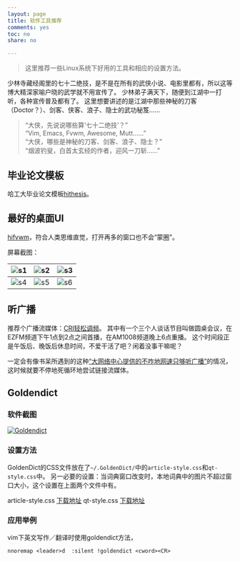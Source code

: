 ```yaml
---
layout: page 
title: 软件工具推荐
comments: yes
toc: no
share: no

---
```


> 这里推荐一些Linux系统下好用的工具和相应的设置方法。

少林寺藏经阁里的七十二绝技，是不是在所有的武侠小说、电影里都有，所以这等博大精深家喻户晓的武学就不用宣传了。
少林弟子满天下，随便到江湖中一打听，各种宣传普及都有了。
这里想要讲述的是江湖中那些神秘的刀客（Doctor？）、剑客、侠客、浪子、隐士的武功秘笈……

> “大侠，先说说哪些算‘七十二绝技’？”  
> “Vim, Emacs, Fvwm, Awesome, Mutt……”  
> “大侠，哪些是神秘的刀客、剑客、浪子、隐士？”  
> “烟波钓叟，白首太玄经的作者，迎风一刀斩……”

## 毕业论文模板

哈工大毕业论文模板[hithesis](https://github.com/dustincys/hithesis)。

## 最好的桌面UI

[hifvwm](https://github.com/dustincys/hifvwm)，符合人类思维直觉，打开再多的窗口也不会“蒙圈”。

屏幕截图：

|![s1](https://raw.githubusercontent.com/dustincys/hifvwm/screenshots/screenshot-2020-04-27%5B00%3A16%5D.jpg)|![s2](https://raw.githubusercontent.com/dustincys/hifvwm/screenshots/Screenshot%20from%202020-04-27%2000-22-12.png)|![s3](https://raw.githubusercontent.com/dustincys/hifvwm/screenshots/screenshot-2020-04-27%5B00%3A19%5D.jpg)|
|-|-|-|
|![s4](https://raw.githubusercontent.com/dustincys/hifvwm/screenshots/screenshot-2020-04-27%5B00%3A20%5D.jpg)|![s5](https://raw.githubusercontent.com/dustincys/hifvwm/screenshots/screenshot-2020-04-27%5B00%3A23%5D.jpg)|![s6](https://raw.githubusercontent.com/dustincys/hifvwm/screenshots/screenshot-2020-04-27%5B00%3A24%5D.jpg)|

## 听广播

推荐个广播流媒体：[CRI轻松调频](http://english.cri.cn/easyfm/index.htm)。
其中有一个三个人谈话节目叫做圆桌会议，在EZFM频道下午1点到2点之间首播，在AM1008频道晚上6点重播。
这个时间段正是午饭后、晚饭后休息时间，不爱干活了吧？闲着没事干嘛呢？

一定会有像书呆所遇到的这种[“大网络中心提供的不咋地网速只够听广播”](https://dustincys.github.io/cn/2014/05/radio/)的情况，这时候就要不停地死循环地尝试链接流媒体。

<script src="https://gist.github.com/dustincys/7c9a20a8ac555b9d04f6.js"></script>


## Goldendict

### 软件截图
<a class="fancybox" rel="gallery1" href="https://2s66lw.bl3301.livefilestore.com/y2pdz3zqVvX6skpgKScFHas7Pq2jkdA88uueX9-UR3mFNtv66I91pvSGgVbiIPKn4PpftPytaafPw7I7m0pxhsSktFePyD49mMZtgDXpVN7iGCNvzEOF-jzam_J_xZRZ5KIYdwJxM53zk_3IWl0Y57mA7xN4pJKvKQu96OwOO9ZRm0/goldendict.png" title="Goldendict"><img src="https://2s66lw.bl3301.livefilestore.com/y2pdz3zqVvX6skpgKScFHas7Pq2jkdA88uueX9-UR3mFNtv66I91pvSGgVbiIPKn4PpftPytaafPw7I7m0pxhsSktFePyD49mMZtgDXpVN7iGCNvzEOF-jzam_J_xZRZ5KIYdwJxM53zk_3IWl0Y57mA7xN4pJKvKQu96OwOO9ZRm0/goldendict.png" alt="Goldendict" /></a>

### 设置方法

GoldenDict的CSS文件放在了`~/.GoldenDict/`中的`article-style.css`和`qt-style.css`中。 另一必要的设置：当词典窗口改变时，本地词典中的图片不超过窗口大小，这个设置在上面两个文件中有。

article-style.css  [下载地址](https://gist.github.com/dustincys/8471489)
qt-style.css	[下载地址](https://gist.github.com/dustincys/9739972)  

### 应用举例

vim下英文写作／翻译时使用goldendict方法，

	nnoremap <leader>d  :silent !goldendict <cword><CR>
